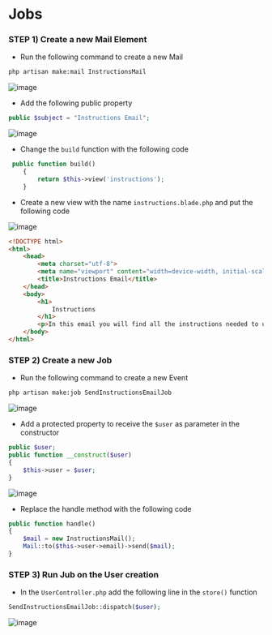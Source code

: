 # Jobs

### STEP 1) Create a new Mail Element

- Run the following command to create a new Mail

```bash
php artisan make:mail InstructionsMail
```

![image](https://user-images.githubusercontent.com/31894600/196596111-f80905ef-c3a8-44b8-809c-8e89e6c5ef88.png)


- Add the following public property
```php
public $subject = "Instructions Email";
```
![image](https://user-images.githubusercontent.com/31894600/196596176-f989cfff-ff47-4677-b568-e36b480ac24e.png)


- Change the `build` function with the following code

```php
 public function build()
    {
        return $this->view('instructions');
    }
```

- Create a new view with the name `instructions.blade.php` and put the following code

![image](https://user-images.githubusercontent.com/31894600/196596158-c9530802-4d7d-4a8d-b575-649071674535.png)

```html
<!DOCTYPE html>
<html>
    <head>
        <meta charset="utf-8">
        <meta name="viewport" content="width=device-width, initial-scale=1, shrink-to-fit=no">
        <title>Instructions Email</title>
    </head>
    <body>
        <h1>  
            Instructions
        </h1>
        <p>In this email you will find all the instructions needed to use this web app</p>
    </body>
</html>
```


### STEP 2) Create a new Job

- Run the following command to create a new Event

```bash
php artisan make:job SendInstructionsEmailJob
```

![image](https://user-images.githubusercontent.com/31894600/196596002-3c08aa9f-3af5-4762-90c5-b411f62ad96b.png)


- Add a protected property to receive the `$user` as parameter in the constructor

```php
public $user;
public function __construct($user)
{
    $this->user = $user;
}
```

![image](https://user-images.githubusercontent.com/31894600/196596019-596dda9d-faa1-49f7-8579-7a1cbb9089e5.png)

- Replace the handle method with the following code

```php
public function handle()
{
    $mail = new InstructionsMail();
    Mail::to($this->user->email)->send($mail);
}
```

### STEP 3) Run Jub on the User creation

- In the `UserController.php` add the following line in the `store()` function

```php
SendInstructionsEmailJob::dispatch($user);
```
![image](https://user-images.githubusercontent.com/31894600/196596096-38049e37-356e-4ec7-abff-92695bfc4f36.png)

